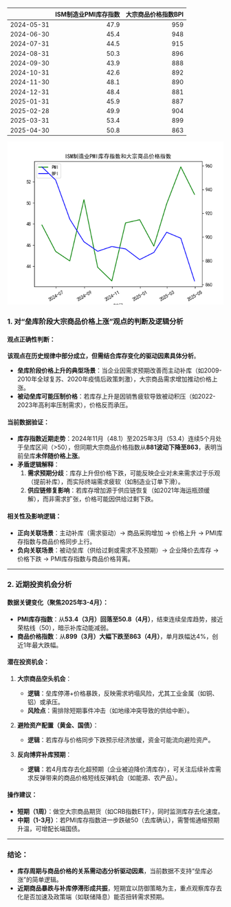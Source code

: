 |            |   ISM制造业PMI库存指数 |   大宗商品价格指数BPI |
|:-----------|-----------------------:|----------------------:|
| 2024-05-31 |                   47.9 |                   959 |
| 2024-06-30 |                   45.4 |                   948 |
| 2024-07-31 |                   44.5 |                   915 |
| 2024-08-31 |                   50.3 |                   896 |
| 2024-09-30 |                   43.9 |                   888 |
| 2024-10-31 |                   42.6 |                   892 |
| 2024-11-30 |                   48.1 |                   890 |
| 2024-12-31 |                   48.4 |                   881 |
| 2025-01-31 |                   45.9 |                   887 |
| 2025-02-28 |                   49.9 |                   904 |
| 2025-03-31 |                   53.4 |                   899 |
| 2025-04-30 |                   50.8 |                   863 |

![图](PMI_BPI.png)



### 1. 对“垒库阶段大宗商品价格上涨”观点的判断及逻辑分析

#### 观点正确性判断：
**该观点在历史规律中部分成立，但需结合库存变化的驱动因素具体分析**。  
- **垒库阶段价格上升的典型场景**：当企业因需求预期改善而主动补库（如2009-2010年全球复苏、2020年疫情后政策刺激），大宗商品需求增加推动价格上涨。  
- **被动垒库可能压制价格**：若库存上升是因销售疲软导致被动积压（如2022-2023年高利率压制需求），价格反而承压。  

#### 当前数据验证：
- **库存指数近期走势**：2024年11月（48.1）至2025年3月（53.4）连续5个月处于垒库区间（>50），但同期大宗商品价格指数从**881波动下降至863**，表明当前垒库**未伴随价格上涨**。  
- **矛盾逻辑解释**：  
  1. **需求预期分歧**：库存上升但价格下跌，可能反映企业对未来需求过于乐观（提前补库），而实际终端需求疲软（如制造业订单下滑）。  
  2. **供应链修复影响**：若库存增加源于供应链恢复（如2021年海运瓶颈缓解），而非需求扩张，价格可能因供给过剩下跌。  

#### 相关性及影响逻辑：
- **正向关联场景**：主动补库（需求驱动）→ 商品采购增加 → 价格上升 → PMI库存指数与商品价格同步上行。  
- **负向关联场景**：被动垒库（供给过剩或需求不及预期）→ 企业降价去库存 → 价格下跌 → PMI库存指数与商品价格背离。  

---

### 2. 近期投资机会分析

#### 数据关键变化（聚焦2025年3-4月）：
- **PMI库存指数**：从**53.4（3月）回落至50.8（4月）**，结束连续垒库趋势，接近荣枯线（50），暗示补库动能减弱。  
- **商品价格指数**：从**899（3月）大幅下跌至863（4月）**，单月跌幅达4%，创近1年最大跌幅。  

#### 潜在投资机会：
1. **大宗商品空头机会**：  
   - **逻辑**：垒库停滞+价格暴跌，反映需求坍塌风险，尤其工业金属（如铜、铝）或承压。  
   - **风险点**：需排除短期事件冲击（如地缘冲突导致的供给中断）。  

2. **避险资产配置（黄金、国债）**：  
   - **逻辑**：若库存与价格同步下跌预示经济放缓，资金可能流向避险资产。  

3. **反向博弈补库预期**：  
   - **逻辑**：若4月库存去化超预期（企业被迫降价清库存），可关注后续补库需求反弹带来的商品价格短线反弹机会（如能源、农产品）。  

#### 操作建议：
- **短期（1周）**：做空大宗商品期货（如CRB指数ETF），同时监测库存去化速度。  
- **中期（1-3月）**：若PMI库存指数进一步跌破50（去库确认），需警惕通缩预期升温，可增配长端国债。  

---

### 结论：
- **库存周期与商品价格的关系需动态分析驱动因素**，当前数据不支持“垒库必涨”的简单逻辑。  
- **近期商品暴跌与补库停滞形成共振**，短期宜以防御策略为主，重点观察库存去化是否加速及政策端（如联储降息）能否扭转需求预期。